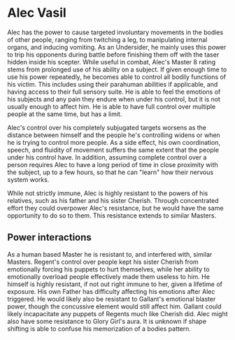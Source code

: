 # Alec Vasil
Alec has the power to cause targeted involuntary movements in the bodies of other people, ranging from twitching a leg, to manipulating internal organs, and inducing vomiting. As an Undersider, he mainly uses this power to trip his opponents during battle before finishing them off with the taser hidden inside his scepter. While useful in combat, Alec's Master 8 rating stems from prolonged use of his ability on a subject. If given enough time to use his power repeatedly, he becomes able to control all bodily functions of his victim. This includes using their parahuman abilities if applicable, and having access to their full sensory suite. He is able to feel the emotions of his subjects and any pain they endure when under his control, but it is not usually enough to affect him. He is able to have full control over multiple people at the same time, but has a limit.

Alec's control over his completely subjugated targets worsens as the distance between himself and the people he's controlling widens or when he is trying to control more people. As a side effect, his own coordination, speech, and fluidity of movement suffers the same extent that the people under his control have. In addition, assuming complete control over a person requires Alec to have a long period of time in close proximity with the subject, up to a few hours, so that he can "learn" how their nervous system works.

While not strictly immune, Alec is highly resistant to the powers of his relatives, such as his father and his sister Cherish. Through concentrated effort they could overpower Alec's resistance, but he would have the same opportunity to do so to them. This resistance extends to similar Masters.

## Power interactions
As a human based Master he is resistant to, and interfered with, similar Masters. Regent's control over people kept his sister Cherish from emotionally forcing his puppets to hurt themselves, while her ability to emotionally overload people effectively made them useless to him. He himself is highly resistant, if not out right immune to her, given a lifetime of exposure. His own Father has difficulty affecting his emotions after Alec triggered. He would likely also be resistant to Gallant's emotional blaster power, though the concussive element would still affect him. Gallant could likely incapacitate any puppets of Regents much like Cherish did. Alec might also have some resistance to Glory Girl's aura. It is unknown if shape shifting is able to confuse his memorization of a bodies pattern.
